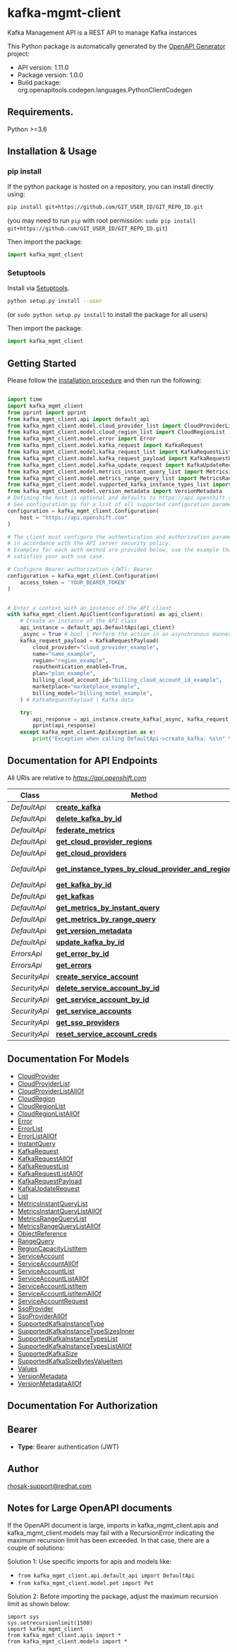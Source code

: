 # kafka-mgmt-client
Kafka Management API is a REST API to manage Kafka instances

This Python package is automatically generated by the [OpenAPI Generator](https://openapi-generator.tech) project:

- API version: 1.11.0
- Package version: 1.0.0
- Build package: org.openapitools.codegen.languages.PythonClientCodegen

## Requirements.

Python >=3.6

## Installation & Usage
### pip install

If the python package is hosted on a repository, you can install directly using:

```sh
pip install git+https://github.com/GIT_USER_ID/GIT_REPO_ID.git
```
(you may need to run `pip` with root permission: `sudo pip install git+https://github.com/GIT_USER_ID/GIT_REPO_ID.git`)

Then import the package:
```python
import kafka_mgmt_client
```

### Setuptools

Install via [Setuptools](http://pypi.python.org/pypi/setuptools).

```sh
python setup.py install --user
```
(or `sudo python setup.py install` to install the package for all users)

Then import the package:
```python
import kafka_mgmt_client
```

## Getting Started

Please follow the [installation procedure](#installation--usage) and then run the following:

```python

import time
import kafka_mgmt_client
from pprint import pprint
from kafka_mgmt_client.api import default_api
from kafka_mgmt_client.model.cloud_provider_list import CloudProviderList
from kafka_mgmt_client.model.cloud_region_list import CloudRegionList
from kafka_mgmt_client.model.error import Error
from kafka_mgmt_client.model.kafka_request import KafkaRequest
from kafka_mgmt_client.model.kafka_request_list import KafkaRequestList
from kafka_mgmt_client.model.kafka_request_payload import KafkaRequestPayload
from kafka_mgmt_client.model.kafka_update_request import KafkaUpdateRequest
from kafka_mgmt_client.model.metrics_instant_query_list import MetricsInstantQueryList
from kafka_mgmt_client.model.metrics_range_query_list import MetricsRangeQueryList
from kafka_mgmt_client.model.supported_kafka_instance_types_list import SupportedKafkaInstanceTypesList
from kafka_mgmt_client.model.version_metadata import VersionMetadata
# Defining the host is optional and defaults to https://api.openshift.com
# See configuration.py for a list of all supported configuration parameters.
configuration = kafka_mgmt_client.Configuration(
    host = "https://api.openshift.com"
)

# The client must configure the authentication and authorization parameters
# in accordance with the API server security policy.
# Examples for each auth method are provided below, use the example that
# satisfies your auth use case.

# Configure Bearer authorization (JWT): Bearer
configuration = kafka_mgmt_client.Configuration(
    access_token = 'YOUR_BEARER_TOKEN'
)


# Enter a context with an instance of the API client
with kafka_mgmt_client.ApiClient(configuration) as api_client:
    # Create an instance of the API class
    api_instance = default_api.DefaultApi(api_client)
    _async = True # bool | Perform the action in an asynchronous manner
    kafka_request_payload = KafkaRequestPayload(
        cloud_provider="cloud_provider_example",
        name="name_example",
        region="region_example",
        reauthentication_enabled=True,
        plan="plan_example",
        billing_cloud_account_id="billing_cloud_account_id_example",
        marketplace="marketplace_example",
        billing_model="billing_model_example",
    ) # KafkaRequestPayload | Kafka data

    try:
        api_response = api_instance.create_kafka(_async, kafka_request_payload)
        pprint(api_response)
    except kafka_mgmt_client.ApiException as e:
        print("Exception when calling DefaultApi->create_kafka: %s\n" % e)
```

## Documentation for API Endpoints

All URIs are relative to *https://api.openshift.com*

Class | Method | HTTP request | Description
------------ | ------------- | ------------- | -------------
*DefaultApi* | [**create_kafka**](docs/DefaultApi.md#create_kafka) | **POST** /api/kafkas_mgmt/v1/kafkas | 
*DefaultApi* | [**delete_kafka_by_id**](docs/DefaultApi.md#delete_kafka_by_id) | **DELETE** /api/kafkas_mgmt/v1/kafkas/{id} | 
*DefaultApi* | [**federate_metrics**](docs/DefaultApi.md#federate_metrics) | **GET** /api/kafkas_mgmt/v1/kafkas/{id}/metrics/federate | 
*DefaultApi* | [**get_cloud_provider_regions**](docs/DefaultApi.md#get_cloud_provider_regions) | **GET** /api/kafkas_mgmt/v1/cloud_providers/{id}/regions | 
*DefaultApi* | [**get_cloud_providers**](docs/DefaultApi.md#get_cloud_providers) | **GET** /api/kafkas_mgmt/v1/cloud_providers | 
*DefaultApi* | [**get_instance_types_by_cloud_provider_and_region**](docs/DefaultApi.md#get_instance_types_by_cloud_provider_and_region) | **GET** /api/kafkas_mgmt/v1/instance_types/{cloud_provider}/{cloud_region} | 
*DefaultApi* | [**get_kafka_by_id**](docs/DefaultApi.md#get_kafka_by_id) | **GET** /api/kafkas_mgmt/v1/kafkas/{id} | 
*DefaultApi* | [**get_kafkas**](docs/DefaultApi.md#get_kafkas) | **GET** /api/kafkas_mgmt/v1/kafkas | 
*DefaultApi* | [**get_metrics_by_instant_query**](docs/DefaultApi.md#get_metrics_by_instant_query) | **GET** /api/kafkas_mgmt/v1/kafkas/{id}/metrics/query | 
*DefaultApi* | [**get_metrics_by_range_query**](docs/DefaultApi.md#get_metrics_by_range_query) | **GET** /api/kafkas_mgmt/v1/kafkas/{id}/metrics/query_range | 
*DefaultApi* | [**get_version_metadata**](docs/DefaultApi.md#get_version_metadata) | **GET** /api/kafkas_mgmt/v1 | 
*DefaultApi* | [**update_kafka_by_id**](docs/DefaultApi.md#update_kafka_by_id) | **PATCH** /api/kafkas_mgmt/v1/kafkas/{id} | 
*ErrorsApi* | [**get_error_by_id**](docs/ErrorsApi.md#get_error_by_id) | **GET** /api/kafkas_mgmt/v1/errors/{id} | 
*ErrorsApi* | [**get_errors**](docs/ErrorsApi.md#get_errors) | **GET** /api/kafkas_mgmt/v1/errors | 
*SecurityApi* | [**create_service_account**](docs/SecurityApi.md#create_service_account) | **POST** /api/kafkas_mgmt/v1/service_accounts | 
*SecurityApi* | [**delete_service_account_by_id**](docs/SecurityApi.md#delete_service_account_by_id) | **DELETE** /api/kafkas_mgmt/v1/service_accounts/{id} | 
*SecurityApi* | [**get_service_account_by_id**](docs/SecurityApi.md#get_service_account_by_id) | **GET** /api/kafkas_mgmt/v1/service_accounts/{id} | 
*SecurityApi* | [**get_service_accounts**](docs/SecurityApi.md#get_service_accounts) | **GET** /api/kafkas_mgmt/v1/service_accounts | 
*SecurityApi* | [**get_sso_providers**](docs/SecurityApi.md#get_sso_providers) | **GET** /api/kafkas_mgmt/v1/sso_providers | 
*SecurityApi* | [**reset_service_account_creds**](docs/SecurityApi.md#reset_service_account_creds) | **POST** /api/kafkas_mgmt/v1/service_accounts/{id}/reset_credentials | 


## Documentation For Models

 - [CloudProvider](docs/CloudProvider.md)
 - [CloudProviderList](docs/CloudProviderList.md)
 - [CloudProviderListAllOf](docs/CloudProviderListAllOf.md)
 - [CloudRegion](docs/CloudRegion.md)
 - [CloudRegionList](docs/CloudRegionList.md)
 - [CloudRegionListAllOf](docs/CloudRegionListAllOf.md)
 - [Error](docs/Error.md)
 - [ErrorList](docs/ErrorList.md)
 - [ErrorListAllOf](docs/ErrorListAllOf.md)
 - [InstantQuery](docs/InstantQuery.md)
 - [KafkaRequest](docs/KafkaRequest.md)
 - [KafkaRequestAllOf](docs/KafkaRequestAllOf.md)
 - [KafkaRequestList](docs/KafkaRequestList.md)
 - [KafkaRequestListAllOf](docs/KafkaRequestListAllOf.md)
 - [KafkaRequestPayload](docs/KafkaRequestPayload.md)
 - [KafkaUpdateRequest](docs/KafkaUpdateRequest.md)
 - [List](docs/List.md)
 - [MetricsInstantQueryList](docs/MetricsInstantQueryList.md)
 - [MetricsInstantQueryListAllOf](docs/MetricsInstantQueryListAllOf.md)
 - [MetricsRangeQueryList](docs/MetricsRangeQueryList.md)
 - [MetricsRangeQueryListAllOf](docs/MetricsRangeQueryListAllOf.md)
 - [ObjectReference](docs/ObjectReference.md)
 - [RangeQuery](docs/RangeQuery.md)
 - [RegionCapacityListItem](docs/RegionCapacityListItem.md)
 - [ServiceAccount](docs/ServiceAccount.md)
 - [ServiceAccountAllOf](docs/ServiceAccountAllOf.md)
 - [ServiceAccountList](docs/ServiceAccountList.md)
 - [ServiceAccountListAllOf](docs/ServiceAccountListAllOf.md)
 - [ServiceAccountListItem](docs/ServiceAccountListItem.md)
 - [ServiceAccountListItemAllOf](docs/ServiceAccountListItemAllOf.md)
 - [ServiceAccountRequest](docs/ServiceAccountRequest.md)
 - [SsoProvider](docs/SsoProvider.md)
 - [SsoProviderAllOf](docs/SsoProviderAllOf.md)
 - [SupportedKafkaInstanceType](docs/SupportedKafkaInstanceType.md)
 - [SupportedKafkaInstanceTypeSizesInner](docs/SupportedKafkaInstanceTypeSizesInner.md)
 - [SupportedKafkaInstanceTypesList](docs/SupportedKafkaInstanceTypesList.md)
 - [SupportedKafkaInstanceTypesListAllOf](docs/SupportedKafkaInstanceTypesListAllOf.md)
 - [SupportedKafkaSize](docs/SupportedKafkaSize.md)
 - [SupportedKafkaSizeBytesValueItem](docs/SupportedKafkaSizeBytesValueItem.md)
 - [Values](docs/Values.md)
 - [VersionMetadata](docs/VersionMetadata.md)
 - [VersionMetadataAllOf](docs/VersionMetadataAllOf.md)


## Documentation For Authorization


## Bearer

- **Type**: Bearer authentication (JWT)


## Author

rhosak-support@redhat.com


## Notes for Large OpenAPI documents
If the OpenAPI document is large, imports in kafka_mgmt_client.apis and kafka_mgmt_client.models may fail with a
RecursionError indicating the maximum recursion limit has been exceeded. In that case, there are a couple of solutions:

Solution 1:
Use specific imports for apis and models like:
- `from kafka_mgmt_client.api.default_api import DefaultApi`
- `from kafka_mgmt_client.model.pet import Pet`

Solution 2:
Before importing the package, adjust the maximum recursion limit as shown below:
```
import sys
sys.setrecursionlimit(1500)
import kafka_mgmt_client
from kafka_mgmt_client.apis import *
from kafka_mgmt_client.models import *
```

